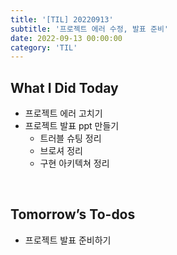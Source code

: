 ```yaml
---
title: '[TIL] 20220913'
subtitle: '프로젝트 에러 수정, 발표 준비'
date: 2022-09-13 00:00:00
category: 'TIL'
---
```


## What I Did Today

- 프로젝트 에러 고치기
- 프로젝트 발표 ppt 만들기
  - 트러블 슈팅 정리
  - 브로셔 정리
  - 구현 아키텍쳐 정리

<br/>

## Tomorrow’s To-dos

- 프로젝트 발표 준비하기
  <br/>
